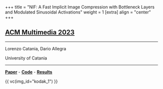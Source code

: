 +++
title = "NIF: A Fast Implicit Image Compression with Bottleneck Layers and Modulated Sinusoidal Activations"
weight = 1
[extra]
align = "center"
+++

## [ACM Multimedia 2023](https://www.acmmm2023.org/)

***
Lorenzo Catania, Dario Allegra

University of Catania
***

[**Paper**](https://tba.com/) -
[**Code**](https://github.com/aegroto/nif) -
[**Results**](https://tba.com/)

{{ vc(img_id="kodak_1") }}
